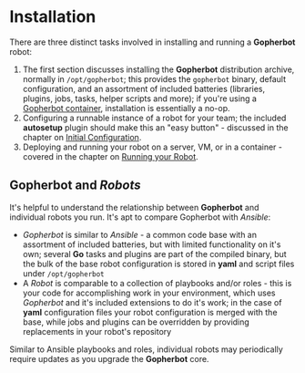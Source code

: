 # Installation

There are three distinct tasks involved in installing and running a **Gopherbot** robot:

1. The first section discusses installing the **Gopherbot** distribution archive, normally in `/opt/gopherbot`; this provides the `gopherbot` binary, default configuration, and an assortment of included batteries (libraries, plugins, jobs, tasks, helper scripts and more); if you're using a [Gopherbot container](https://quay.io/repository/lnxjedi/gopherbot?tab=info), installation is essentially a no-op.
1. Configuring a runnable instance of a robot for your team; the included **autosetup** plugin should make this an "easy button" - discussed in the chapter on [Initial Configuration](RobotInstall.md).
1. Deploying and running your robot on a server, VM, or in a container - covered in the chapter on [Running your Robot](RunRobot.md).

## **Gopherbot** and *Robots*

It's helpful to understand the relationship between **Gopherbot** and individual robots you run. It's apt to compare Gopherbot with *Ansible*:
* *Gopherbot* is similar to *Ansible* - a common code base with an assortment of included batteries, but with limited functionality on it's own; several **Go** tasks and plugins are part of the compiled binary, but the bulk of the base robot configuration is stored in **yaml** and script files under `/opt/gopherbot`
* A *Robot* is comparable to a collection of playbooks and/or roles - this is your code for accomplishing work in your environment, which uses *Gopherbot* and it's included extensions to do it's work; in the case of **yaml** configuration files your robot configuration is merged with the base, while jobs and plugins can be overridden by providing replacements in your robot's repository

Similar to Ansible playbooks and roles, individual robots may periodically require updates as you upgrade the **Gopherbot** core.
